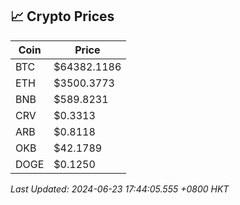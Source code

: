 ## 📈 Crypto Prices

| Coin | Price |
| ---- | ----- |
| BTC | $64382.1186 |
| ETH | $3500.3773 |
| BNB | $589.8231 |
| CRV | $0.3313 |
| ARB | $0.8118 |
| OKB | $42.1789 |
| DOGE | $0.1250 |

_Last Updated: 2024-06-23 17:44:05.555 +0800 HKT_
